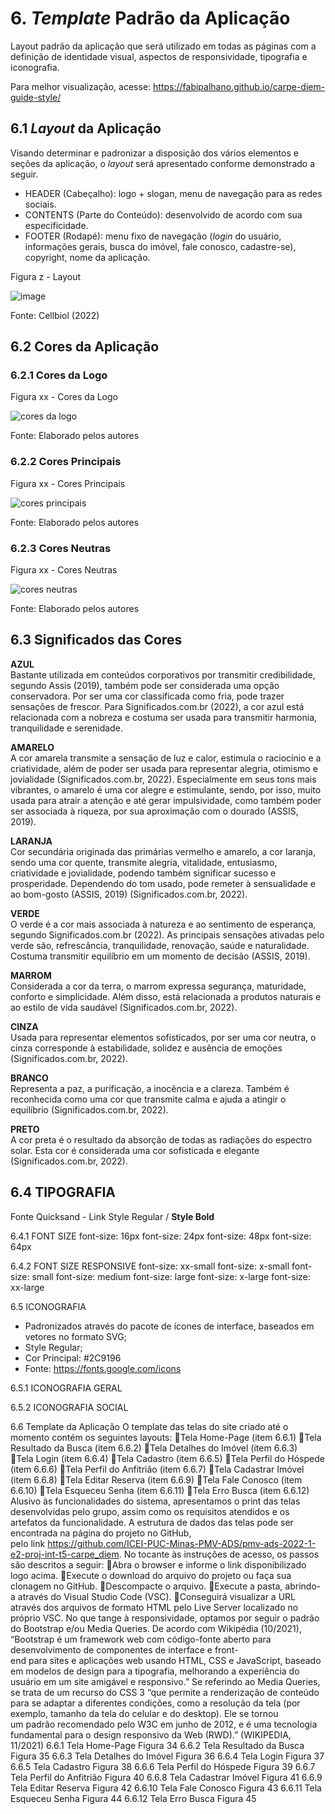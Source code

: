 # 6. _Template_ Padrão da Aplicação

Layout padrão da aplicação que será utilizado em todas as páginas com a definição de identidade visual, aspectos de responsividade, tipografia e iconografia.

Para melhor visualização, acesse: https://fabipalhano.github.io/carpe-diem-guide-style/

## 6.1 _Layout_ da Aplicação

Visando determinar e padronizar a disposição dos vários elementos e seções da aplicação, o _layout_ será apresentado conforme demonstrado a seguir.

- HEADER (Cabeçalho): logo + slogan, menu de navegação para as redes sociais.
- CONTENTS (Parte do Conteúdo): desenvolvido de acordo com sua especificidade.
- FOOTER (Rodapé): menu fixo de navegação (_login_ do usuário, informações gerais, busca do imóvel, fale conosco, cadastre-se), copyright, nome da aplicação.

Figura z - Layout

![image](https://user-images.githubusercontent.com/89549220/193968670-b2b7356f-00ed-4941-bc56-4deadc085343.png)

Fonte: Cellbiol (2022)


## 6.2 Cores da Aplicação

### 6.2.1 Cores da Logo

Figura xx - Cores da Logo

![cores da logo](https://user-images.githubusercontent.com/89549220/193969286-8f984b77-5845-479d-bc5b-2b77d7912fa3.png)

Fonte: Elaborado pelos autores


### 6.2.2 Cores Principais

Figura xx - Cores Principais

![cores principais](https://user-images.githubusercontent.com/89549220/193969373-42fe0d02-3274-4b91-b96e-e54c51087e50.png)

Fonte: Elaborado pelos autores


### 6.2.3 Cores Neutras

Figura xx - Cores Neutras

![cores neutras](https://user-images.githubusercontent.com/89549220/193969421-2f2f284c-84da-4a47-a709-d0ef843c7431.png)

Fonte: Elaborado pelos autores


## 6.3 Significados das Cores

**AZUL**<br>
Bastante utilizada em conteúdos corporativos por transmitir credibilidade, segundo Assis (2019), também pode ser considerada uma opção conservadora. Por ser uma cor classificada como fria, pode trazer sensações de frescor. Para Significados.com.br (2022), a cor azul está relacionada com a nobreza e costuma ser usada para transmitir harmonia, tranquilidade e serenidade.

**AMARELO**<br>
A cor amarela transmite a sensação de luz e calor, estimula o raciocínio e a criatividade, além de poder ser usada para representar alegria, otimismo e jovialidade (Significados.com.br, 2022). Especialmente em seus tons mais vibrantes, o amarelo é uma cor alegre e estimulante, sendo, por isso, muito usada para atrair a atenção e até gerar impulsividade, como também poder ser associada à riqueza, por sua aproximação com o dourado (ASSIS, 2019).

**LARANJA**<br>
Cor secundária originada das primárias vermelho e amarelo, a cor laranja, sendo uma cor quente, transmite alegria, vitalidade, entusiasmo, criatividade e jovialidade, podendo também significar sucesso e prosperidade. Dependendo do tom usado, pode remeter à sensualidade e ao bom-gosto (ASSIS, 2019) (Significados.com.br, 2022).

**VERDE**<br>
O verde é a cor mais associada à natureza e ao sentimento de esperança, segundo Significados.com.br (2022). As principais sensações ativadas pelo verde são, refrescância, tranquilidade, renovação, saúde e naturalidade. Costuma transmitir equilíbrio em um momento de decisão (ASSIS, 2019). 

**MARROM**<br>
Considerada a cor da terra, o marrom expressa segurança, maturidade, conforto e simplicidade. Além disso, está relacionada a produtos naturais e ao estilo de vida saudável (Significados.com.br, 2022).

**CINZA**<br>
Usada para representar elementos sofisticados, por ser uma cor neutra, o cinza corresponde à estabilidade, solidez e ausência de emoções (Significados.com.br, 2022).

**BRANCO**<br>
Representa a paz, a purificação, a inocência e a clareza. Também é reconhecida como uma cor que transmite calma e ajuda a atingir o equilíbrio (Significados.com.br, 2022). 

**PRETO**<br>
A cor preta é o resultado da absorção de todas as radiações do espectro solar. Esta cor é considerada uma cor sofisticada e elegante (Significados.com.br, 2022).


## 6.4 TIPOGRAFIA

Fonte Quicksand - Link
Style Regular / **Style Bold**

6.4.1 FONT SIZE
font-size: 16px
font-size: 24px
font-size: 48px
font-size: 64px

6.4.2 FONT SIZE RESPONSIVE
font-size: xx-small
font-size: x-small
font-size: small
font-size: medium
font-size: large
font-size: x-large
font-size: xx-large

6.5 ICONOGRAFIA
- Padronizados através do pacote de ícones de interface, baseados em vetores no formato SVG;
- Style Regular;
- Cor Principal: #2C9196
- Fonte: https://fonts.google.com/icons

6.5.1 ICONOGRAFIA GERAL

6.5.2 ICONOGRAFIA SOCIAL

6.6 Template da Aplicação
O template das telas do site criado até o momento contém os seguintes layouts:
Tela Home-Page (item 6.6.1)
Tela Resultado da Busca (item 6.6.2)
Tela Detalhes do Imóvel (item 6.6.3)
Tela Login (item 6.6.4)
Tela Cadastro (item 6.6.5)
Tela Perfil do Hóspede (item 6.6.6)
Tela Perfil do Anfitrião (item 6.6.7)
Tela Cadastrar Imóvel (item 6.6.8)
Tela Editar Reserva (item 6.6.9)
Tela Fale Conosco (item 6.6.10)
Tela Esqueceu Senha (item 6.6.11)
Tela Erro Busca (item 6.6.12)
Alusivo às funcionalidades do sistema, apresentamos o print das telas desenvolvidas pelo grupo, assim como os requisitos atendidos e os artefatos da funcionalidade. A estrutura de dados das telas pode ser encontrada na página do projeto no GitHub, pelo link https://github.com/ICEI-PUC-Minas-PMV-ADS/pmv-ads-2022-1-e2-proj-int-t5-carpe_diem.
No tocante às instruções de acesso, os passos são descritos a seguir:
Abra o browser e informe o link disponibilizado logo acima.
Execute o download do arquivo do projeto ou faça sua clonagem no GitHub.
Descompacte o arquivo.
Execute a pasta, abrindo-a através do Visual Studio Code (VSC).
Conseguirá visualizar a URL através dos arquivos de formato HTML pelo Live Server localizado no próprio VSC.
No que tange à responsividade, optamos por seguir o padrão do Bootstrap e/ou Media Queries. De acordo com Wikipédia (10/2021), “Bootstrap é um framework web com código-fonte aberto para desenvolvimento de componentes de interface e front-end para sites e aplicações web usando HTML, CSS e JavaScript, baseado em modelos de design para a tipografia, melhorando a experiência do usuário em um site amigável e responsivo.” Se referindo ao Media Queries, se trata de um recurso do CSS 3 “que permite a renderização de conteúdo para se adaptar a diferentes condições, como a resolução da tela (por exemplo, tamanho da tela do celular e do desktop). Ele se tornou um padrão recomendado pelo W3C em junho de 2012, e é uma tecnologia fundamental para o design responsivo da Web (RWD).” (WIKIPEDIA, 11/2021)
6.6.1 Tela Home-Page
Figura 34
6.6.2 Tela Resultado da Busca
Figura 35
6.6.3 Tela Detalhes do Imóvel
Figura 36
6.6.4 Tela Login
Figura 37
6.6.5 Tela Cadastro
Figura 38
6.6.6 Tela Perfil do Hóspede
Figura 39
6.6.7 Tela Perfil do Anfitrião
Figura 40
6.6.8 Tela Cadastrar Imóvel
Figura 41
6.6.9 Tela Editar Reserva
Figura 42
6.6.10 Tela Fale Conosco
Figura 43
6.6.11 Tela Esqueceu Senha
Figura 44
6.6.12 Tela Erro Busca
Figura 45
